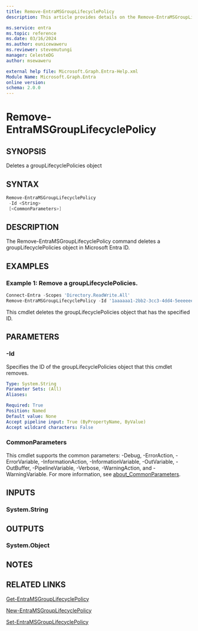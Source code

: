 ```yaml
---
title: Remove-EntraMSGroupLifecyclePolicy
description: This article provides details on the Remove-EntraMSGroupLifecyclePolicy command.

ms.service: entra
ms.topic: reference
ms.date: 03/16/2024
ms.author: eunicewaweru
ms.reviewer: stevemutungi
manager: CelesteDG
author: msewaweru

external help file: Microsoft.Graph.Entra-Help.xml
Module Name: Microsoft.Graph.Entra
online version:
schema: 2.0.0
---
```


# Remove-EntraMSGroupLifecyclePolicy

## SYNOPSIS

Deletes a groupLifecyclePolicies object

## SYNTAX

```powershell
Remove-EntraMSGroupLifecyclePolicy 
 -Id <String> 
 [<CommonParameters>]
```

## DESCRIPTION

The Remove-EntraMSGroupLifecyclePolicy command deletes a groupLifecyclePolicies object in Microsoft Entra ID.

## EXAMPLES

### Example 1: Remove a groupLifecyclePolicies.

```powershell
Connect-Entra -Scopes 'Directory.ReadWrite.All'
Remove-EntraMSGroupLifecyclePolicy -Id '1aaaaaa1-2bb2-3cc3-4dd4-5eeeeeeeeee5'
```

This cmdlet deletes the groupLifecyclePolicies object that has the specified ID.

## PARAMETERS

### -Id

Specifies the ID of the groupLifecyclePolicies object that this cmdlet removes.

```yaml
Type: System.String
Parameter Sets: (All)
Aliases:

Required: True
Position: Named
Default value: None
Accept pipeline input: True (ByPropertyName, ByValue)
Accept wildcard characters: False
```

### CommonParameters

This cmdlet supports the common parameters: -Debug, -ErrorAction, -ErrorVariable, -InformationAction, -InformationVariable, -OutVariable, -OutBuffer, -PipelineVariable, -Verbose, -WarningAction, and -WarningVariable. For more information, see [about_CommonParameters](https://go.microsoft.com/fwlink/?LinkID=113216).

## INPUTS

### System.String

## OUTPUTS

### System.Object

## NOTES

## RELATED LINKS

[Get-EntraMSGroupLifecyclePolicy](Get-EntraMSGroupLifecyclePolicy.md)

[New-EntraMSGroupLifecyclePolicy](New-EntraMSGroupLifecyclePolicy.md)

[Set-EntraMSGroupLifecyclePolicy](Set-EntraMSGroupLifecyclePolicy.md)
